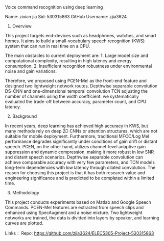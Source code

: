 Voice command recognition using deep learning



Name: zixian jia
Sid: 530315863
GitHub Username: zjia3624



1. Overview

This project targets end-devices such as headphones, watches, and smart homes. It aims to build a small-vocabulary speech recognition (KWS) system that can run in real time on a CPU. 

The main obstacles to current deployment are: 1. Large model size and computational complexity, resulting in high latency and energy consumption. 
2. Insufficient recognition robustness under environmental noise and gain variations.

Therefore, we proposed using PCEN-Mel as the front-end feature and designed two lightweight network routes. Depthwise separable convolution DS-CNN and one-dimensional temporal convolution TCN adjusting the number of channels using the width coefficient. we systematically evaluated the trade-off between accuracy, parameter count, and CPU latency.

2. Background

In recent years, deep learning has achieved high accuracy in KWS, but many methods rely on deep 2D CNNs or attention structures, which are not suitable for mobile deployment. Furthermore, traditional MFCC/Log Mel performance degrades significantly under conditions of gain drift or distant speech. PCEN, on the other hand, utilizes channel-level adaptive gain suppression and dynamic compression, making it more robust in low SNR and distant speech scenarios. Depthwise separable convolution can achieve comparable accuracy with very few parameters, and TCN models long-term dependencies with low latency through dilated convolution. The reason for choosing this project is that it has both research value and engineering significance and is predicted to be completed within a limited time.


3. Methodology

This project conducts experiments based on Matlab and Google Speech Commands. PCEN-Mel features are extracted from speech clips and enhanced using SpecAugment and a noise mixture. Two lightweight networks are trained, the data is divided into layers by speaker, and learning curves are plotted.





Links：
Repo: https://github.com/zjia3624/ELEC5305-Project-530315863


